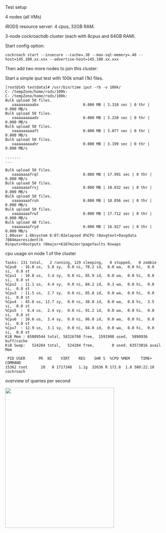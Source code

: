
Test setup 

4 nodes (all VMs) 

iRODS resource server: 4 cpus, 32GB RAM. 

3-node cockroachdb cluster (each with 8cpus and 64GB RAM). 

Start config option: 

```
cockroach start --insecure --cache=.30 --max-sql-memory=.40 --host=145.100.xx.xxx --advertise-host=145.100.xx.xxx
```

Then add two more nodes to join this cluster: 


Start a simple iput test with 100k small (1k) files. 
```
[root@145 testdata]# /usr/bin/time iput -rb -v 100k/
C- /tempZone/home/rods/100k:
C- /tempZone/home/rods/100k:
Bulk upload 50 files.
   xaaaaaaaaabx                    0.000 MB | 3.318 sec | 0 thr |  0.000 MB/s
Bulk upload 50 files.
   xaaaaaaaaadv                    0.000 MB | 3.220 sec | 0 thr |  0.000 MB/s
Bulk upload 50 files.
   xaaaaaaaaaft                    0.000 MB | 3.077 sec | 0 thr |  0.000 MB/s
Bulk upload 50 files.
   xaaaaaaaaahr                    0.000 MB | 3.199 sec | 0 thr |  0.000 MB/s

.......
...

Bulk upload 50 files.
   xaaaaaaafrql                    0.000 MB | 17.991 sec | 0 thr |  0.000 MB/s
Bulk upload 50 files.
   xaaaaaaafrsj                    0.000 MB | 18.032 sec | 0 thr |  0.000 MB/s
Bulk upload 50 files.
   xaaaaaaafruh                    0.000 MB | 18.056 sec | 0 thr |  0.000 MB/s
Bulk upload 50 files.
   xaaaaaaafrwf                    0.000 MB | 17.712 sec | 0 thr |  0.000 MB/s
Bulk upload 48 files.
   xaaaaaaafryd                    0.000 MB | 16.927 sec | 0 thr |  0.000 MB/s
1.00user 1.86system 6:07:02elapsed 0%CPU (0avgtext+0avgdata 7884maxresident)k
0inputs+0outputs (0major+6107minor)pagefaults 0swaps

````
 cpu usage on node 1 of the cluster 
 
 ```
 Tasks: 131 total,   2 running, 129 sleeping,   0 stopped,   0 zombie
%Cpu0  : 16.0 us,  5.8 sy,  0.0 ni, 78.2 id,  0.0 wa,  0.0 hi,  0.0 si,  0.0 st
%Cpu1  : 10.8 us,  3.4 sy,  0.0 ni, 85.9 id,  0.0 wa,  0.0 hi,  0.0 si,  0.0 st
%Cpu2  : 11.1 us,  4.4 sy,  0.0 ni, 84.2 id,  0.3 wa,  0.0 hi,  0.0 si,  0.0 st
%Cpu3  : 11.5 us,  2.7 sy,  0.0 ni, 85.8 id,  0.0 wa,  0.0 hi,  0.0 si,  0.0 st
%Cpu4  : 45.8 us, 12.7 sy,  0.0 ni, 38.0 id,  0.0 wa,  0.0 hi,  3.5 si,  0.0 st
%Cpu5  :  6.4 us,  2.4 sy,  0.0 ni, 91.2 id,  0.0 wa,  0.0 hi,  0.0 si,  0.0 st
%Cpu6  : 10.6 us,  3.4 sy,  0.0 ni, 86.0 id,  0.0 wa,  0.0 hi,  0.0 si,  0.0 st
%Cpu7  : 12.9 us,  3.1 sy,  0.0 ni, 84.0 id,  0.0 wa,  0.0 hi,  0.0 si,  0.0 st
KiB Mem : 65809544 total, 58326700 free,  1591908 used,  5890936 buff/cache
KiB Swap:   524284 total,   524284 free,        0 used. 63573016 avail Mem 

  PID USER      PR  NI    VIRT    RES    SHR S  %CPU %MEM     TIME+ COMMAND                                                                 
15362 root      20   0 1717348   1.1g  32636 R 172.8  1.8 580:22.10 cockroach
```


overview of queries per second 


<a href="https://raw.githubusercontent.com/beheerderdag/irods-perf-test/master/cockroachdb-overview.png"><img src="https://raw.githubusercontent.com/beheerderdag/irods-perf-test/master/cockroachdb-overview.png" align="left" height="450" width="350" ></a>
